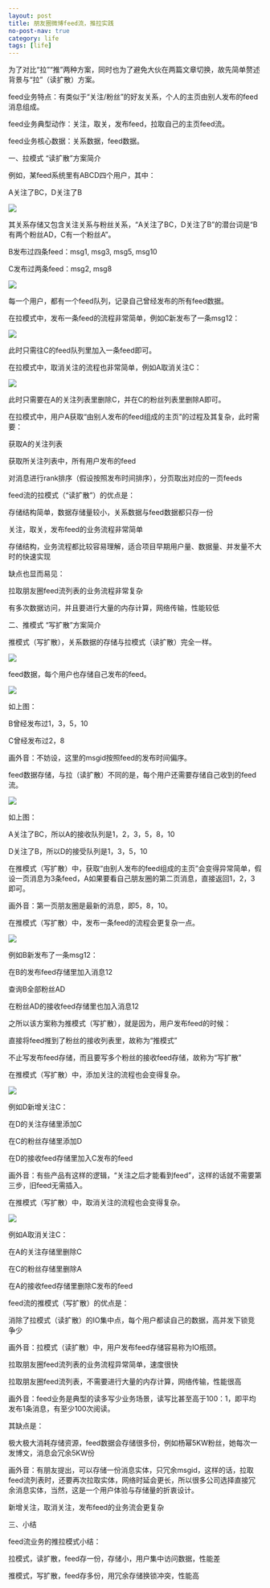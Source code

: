 ```yaml
---
layout: post
title: 朋友圈微博feed流，推拉实践
no-post-nav: true
category: life
tags: [life]
---
```




为了对比“拉”“推”两种方案，同时也为了避免大伙在两篇文章切换，故先简单赘述背景与“拉”（读扩散）方案。

 

feed业务特点：有类似于“关注/粉丝”的好友关系，个人的主页由别人发布的feed消息组成。

 

feed业务典型动作：关注，取关，发布feed，拉取自己的主页feed流。

 

feed业务核心数据：关系数据，feed数据。

 

一、拉模式 “读扩散”方案简介

例如，某feed系统里有ABCD四个用户，其中：

A关注了BC，D关注了B

![](https://ziyekudeng.github.io/assets/images/2019/0202/write-feed/1.webp)

其关系存储又包含关注关系与粉丝关系，“A关注了BC，D关注了B”的潜台词是“B有两个粉丝AD，C有一个粉丝A”。

 

B发布过四条feed：msg1, msg3, msg5, msg10

C发布过两条feed：msg2, msg8

![](https://ziyekudeng.github.io/assets/images/2019/0202/write-feed/2.webp)

每一个用户，都有一个feed队列，记录自己曾经发布的所有feed数据。

 

在拉模式中，发布一条feed的流程非常简单，例如C新发布了一条msg12：

![](https://ziyekudeng.github.io/assets/images/2019/0202/write-feed/3.webp)

此时只需往C的feed队列里加入一条feed即可。

 

在拉模式中，取消关注的流程也非常简单，例如A取消关注C：

![](https://ziyekudeng.github.io/assets/images/2019/0202/write-feed/4.webp)

此时只需要在A的关注列表里删除C，并在C的粉丝列表里删除A即可。

 

在拉模式中，用户A获取“由别人发布的feed组成的主页”的过程及其复杂，此时需要：

获取A的关注列表

获取所关注列表中，所有用户发布的feed

对消息进行rank排序（假设按照发布时间排序），分页取出对应的一页feeds

 

feed流的拉模式（“读扩散”）的优点是：

存储结构简单，数据存储量较小，关系数据与feed数据都只存一份

关注，取关，发布feed的业务流程非常简单

存储结构，业务流程都比较容易理解，适合项目早期用户量、数据量、并发量不大时的快速实现

 

缺点也显而易见：

拉取朋友圈feed流列表的业务流程非常复杂

有多次数据访问，并且要进行大量的内存计算，网络传输，性能较低

 

二、推模式 “写扩散”方案简介

推模式（写扩散），关系数据的存储与拉模式（读扩散）完全一样。

![](https://ziyekudeng.github.io/assets/images/2019/0202/write-feed/5.webp)

 

feed数据，每个用户也存储自己发布的feed。

![](https://ziyekudeng.github.io/assets/images/2019/0202/write-feed/6.webp)

如上图：

B曾经发布过1，3，5，10

C曾经发布过2，8

画外音：不妨设，这里的msgid按照feed的发布时间偏序。

 

feed数据存储，与拉（读扩散）不同的是，每个用户还需要存储自己收到的feed流。

![](https://ziyekudeng.github.io/assets/images/2019/0202/write-feed/7.webp)

如上图：

A关注了BC，所以A的接收队列是1，2，3，5，8，10

D关注了B，所以D的接受队列是1，3，5，10

 

在推模式（写扩散）中，获取“由别人发布的feed组成的主页”会变得异常简单，假设一页消息为3条feed，A如果要看自己朋友圈的第二页消息，直接返回1，2，3即可。

画外音：第一页朋友圈是最新的消息，即5，8，10。

 

在推模式（写扩散）中，发布一条feed的流程会更复杂一点。

![](https://ziyekudeng.github.io/assets/images/2019/0202/write-feed/8.webp)

例如B新发布了一条msg12：

在B的发布feed存储里加入消息12

查询B全部粉丝AD

在粉丝AD的接收feed存储里也加入消息12

 

之所以该方案称为推模式（写扩散），就是因为，用户发布feed的时候：

直接将feed推到了粉丝的接收列表里，故称为“推模式”

不止写发布feed存储，而且要写多个粉丝的接收feed存储，故称为“写扩散”

 

在推模式（写扩散）中，添加关注的流程也会变得复杂。

![](https://ziyekudeng.github.io/assets/images/2019/0202/write-feed/9.webp)

例如D新增关注C：

在D的关注存储里添加C

在C的粉丝存储里添加D

在D的接收feed存储里加入C发布的feed

画外音：有些产品有这样的逻辑，“关注之后才能看到feed”，这样的话就不需要第三步，旧feed无需插入。

 

在推模式（写扩散）中，取消关注的流程也会变得复杂。

![](https://ziyekudeng.github.io/assets/images/2019/0202/write-feed/10.webp)

例如A取消关注C：

在A的关注存储里删除C

在C的粉丝存储里删除A

在A的接收feed存储里删除C发布的feed 



feed流的推模式（写扩散）的优点是：

消除了拉模式（读扩散）的IO集中点，每个用户都读自己的数据，高并发下锁竞争少

画外音：拉模式（读扩散）中，用户发布feed存储容易称为IO瓶颈。

拉取朋友圈feed流列表的业务流程异常简单，速度很快

拉取朋友圈feed流列表，不需要进行大量的内存计算，网络传输，性能很高

画外音：feed业务是典型的读多写少业务场景，读写比甚至高于100：1，即平均发布1条消息，有至少100次阅读。

 

其缺点是：

极大极大消耗存储资源，feed数据会存储很多份，例如杨幂5KW粉丝，她每次一发博文，消息会冗余5KW份

画外音：有朋友提出，可以存储一份消息实体，只冗余msgid，这样的话，拉取feed流列表时，还要再次拉取实体，网络时延会更长，所以很多公司选择直接冗余消息实体，当然，这是一个用户体验与存储量的折衷设计。

新增关注，取消关注，发布feed的业务流会更复杂

 

三、小结

feed流业务的推拉模式小结：

拉模式，读扩散，feed存一份，存储小，用户集中访问数据，性能差

推模式，写扩散，feed存多份，用冗余存储换锁冲突，性能高



